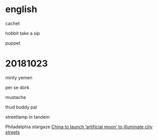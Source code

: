 # english

cachet

hobbit
take a sip

puppet


# 20181023
minty
yemen

per se
dork 

mustache

thud 
buddy
pal

streetlamp
in tandem

Philadelphia
stargaze
[China to launch ’artificial moon’ to illuminate city streets](http://iservice.ltn.com.tw/Service/english/english.php?engno=1241440&day=2018-10-23)
